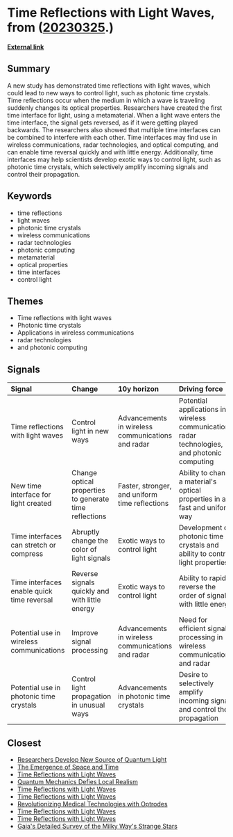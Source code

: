 # __Time Reflections with Light Waves__, from ([20230325](https://kghosh.substack.com/p/20230325).)

__[External link](https://spectrum.ieee.org/time-reversal-interface)__



## Summary

A new study has demonstrated time reflections with light waves, which could lead to new ways to control light, such as photonic time crystals. Time reflections occur when the medium in which a wave is traveling suddenly changes its optical properties. Researchers have created the first time interface for light, using a metamaterial. When a light wave enters the time interface, the signal gets reversed, as if it were getting played backwards. The researchers also showed that multiple time interfaces can be combined to interfere with each other. Time interfaces may find use in wireless communications, radar technologies, and optical computing, and can enable time reversal quickly and with little energy. Additionally, time interfaces may help scientists develop exotic ways to control light, such as photonic time crystals, which selectively amplify incoming signals and control their propagation.

## Keywords

* time reflections
* light waves
* photonic time crystals
* wireless communications
* radar technologies
* photonic computing
* metamaterial
* optical properties
* time interfaces
* control light

## Themes

* Time reflections with light waves
* Photonic time crystals
* Applications in wireless communications
* radar technologies
* and photonic computing

## Signals

| Signal                                     | Change                                                 | 10y horizon                                       | Driving force                                                                                 |
|:-------------------------------------------|:-------------------------------------------------------|:--------------------------------------------------|:----------------------------------------------------------------------------------------------|
| Time reflections with light waves          | Control light in new ways                              | Advancements in wireless communications and radar | Potential applications in wireless communications, radar technologies, and photonic computing |
| New time interface for light created       | Change optical properties to generate time reflections | Faster, stronger, and uniform time reflections    | Ability to change a material's optical properties in a fast and uniform way                   |
| Time interfaces can stretch or compress    | Abruptly change the color of light signals             | Exotic ways to control light                      | Development of photonic time crystals and ability to control light properties                 |
| Time interfaces enable quick time reversal | Reverse signals quickly and with little energy         | Exotic ways to control light                      | Ability to rapidly reverse the order of signals with little energy                            |
| Potential use in wireless communications   | Improve signal processing                              | Advancements in wireless communications and radar | Need for efficient signal processing in wireless communications and radar                     |
| Potential use in photonic time crystals    | Control light propagation in unusual ways              | Advancements in photonic time crystals            | Desire to selectively amplify incoming signals and control their propagation                  |

## Closest

* [Researchers Develop New Source of Quantum Light](059bc68ff6f1a35906ae3e976a00c335)
* [The Emergence of Space and Time](47ec89d0247058ebf93d0524269c7cf7)
* [Time Reflections with Light Waves](4276927d1e8af2054511c6ea72f2a9d4)
* [Quantum Mechanics Defies Local Realism](cfa7b88cc31a76b552fd670d315800cc)
* [Time Reflections with Light Waves](4276927d1e8af2054511c6ea72f2a9d4)
* [Time Reflections with Light Waves](4276927d1e8af2054511c6ea72f2a9d4)
* [Revolutionizing Medical Technologies with Optrodes](7aeb03c0771769ceb99c3085c141c1fe)
* [Time Reflections with Light Waves](4276927d1e8af2054511c6ea72f2a9d4)
* [Time Reflections with Light Waves](4276927d1e8af2054511c6ea72f2a9d4)
* [Gaia's Detailed Survey of the Milky Way's Strange Stars](1ab0b67f876bff9275b2dbb3a7f3442c)